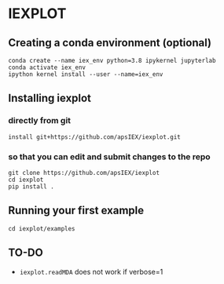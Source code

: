 # IEXPLOT

## Creating a conda environment (optional)
	conda create --name iex_env python=3.8 ipykernel jupyterlab
	conda activate iex_env
	ipython kernel install --user --name=iex_env
	
## Installing iexplot 
### directly from git

	install git+https://github.com/apsIEX/iexplot.git

### so that you can edit and submit changes to the repo
	git clone https://github.com/apsIEX/iexplot
	cd iexplot
	pip install .


## Running your first example

    cd iexplot/examples
    
## TO-DO

* `iexplot.readMDA` does not work if verbose=1
